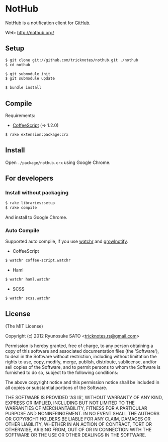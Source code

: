 # NotHub
NotHub is a notification client for [GitHub](http://github.com).

Web: http://nothub.org/

## Setup
``` sh
$ git clone git://github.com/tricknotes/nothub.git ./nothub
$ cd nothub

$ git submodule init
$ git submodule update

$ bundle install
```

## Compile
Requirements:

* [CoffeeScript](http://jashkenas.github.com/coffee-script/) (=> 1.2.0)

``` sh
$ rake extension:package:crx
```

## Install
Open `./package/nothub.crx` using Google Chrome.

## For developers
### Install without packaging
``` sh
$ rake libraries:setup
$ rake compile
```

And install to Google Chrome.

### Auto Compile
Supported auto compile, if you use [watchr](https://github.com/mynyml/watchr) and [growlnotify](http://growl.info/extras.php#growlnotify).

* CoffeeScript
``` sh
$ watchr coffee-script.watchr
```

* Haml
``` sh
$ watchr haml.watchr
```

* SCSS
``` sh
$ watchr scss.watchr
```

## License
(The MIT License)

Copyright (c) 2012 Ryunosuke SATO &lt;tricknotes.rs@gmail.com&gt;

Permission is hereby granted, free of charge, to any person obtaining a copy of this software and associated documentation files (the 'Software'), to deal in the Software without restriction, including without limitation the rights to use, copy, modify, merge, publish, distribute, sublicense, and/or sell copies of the Software, and to permit persons to whom the Software is furnished to do so, subject to the following conditions:

The above copyright notice and this permission notice shall be included in all copies or substantial portions of the Software.

THE SOFTWARE IS PROVIDED 'AS IS', WITHOUT WARRANTY OF ANY KIND, EXPRESS OR IMPLIED, INCLUDING BUT NOT LIMITED TO THE WARRANTIES OF MERCHANTABILITY, FITNESS FOR A PARTICULAR PURPOSE AND NONINFRINGEMENT. IN NO EVENT SHALL THE AUTHORS OR COPYRIGHT HOLDERS BE LIABLE FOR ANY CLAIM, DAMAGES OR OTHER LIABILITY, WHETHER IN AN ACTION OF CONTRACT, TORT OR OTHERWISE, ARISING FROM, OUT OF OR IN CONNECTION WITH THE SOFTWARE OR THE USE OR OTHER DEALINGS IN THE SOFTWARE.
